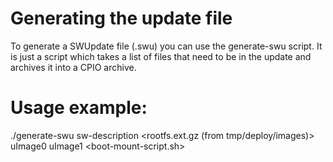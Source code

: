 # Generating the update file
To generate a SWUpdate file (.swu) you can use the generate-swu script.
It is just a script which takes a list of files that need to be in the update and archives it into a CPIO archive.

# Usage example:
./generate-swu sw-description <rootfs.ext.gz (from tmp/deploy/images)> uImage0 uImage1 <boot-mount-script.sh>
